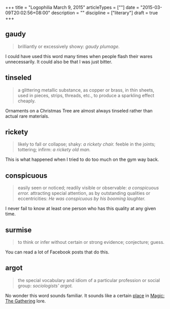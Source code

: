 +++
title = "Logophilia March 9, 2015"
articleTypes = [""]
date = "2015-03-09T20:02:56+08:00"
description = ""
discipline = ["literary"]
draft = true
+++

## gaudy

> brilliantly or excessively showy: *gaudy plumage.*

I could have used this word many times when people flash their wares unnecessarily.
It could also be that I was just bitter.

## tinseled

> a glittering metallic substance, as copper or brass, in thin sheets, used in pieces, strips, threads, etc., to produce a sparkling effect cheaply. 

Ornaments on a Christmas Tree are almost always tinseled rather than actual rare materials.

## rickety

> likely to fall or collapse; shaky: *a rickety chair.*
> feeble in the joints; tottering; infirm: *a rickety old man.*

This is what happened when I tried to do too much on the gym way back.

## conspicuous

> easily seen or noticed; readily visible or observable: *a conspicuous error.*
> attracting special attention, as by outstanding qualities or eccentricities: *He was conspicuous by his booming laughter.*

I never fail to know at least one person who has this quality at any given time.

## surmise

> to think or infer without certain or strong evidence; conjecture; guess. 

You can read a lot of Facebook posts that do this.

## argot

> the special vocabulary and idiom of a particular profession or social group: *sociologists' argot.*

No wonder this word sounds familiar. It sounds like a certain [place](http://mtgsalvation.gamepedia.com/Argoth) in [Magic: The Gathering](http://mtgsalvation.gamepedia.com/Magic:_The_Gathering) lore.
